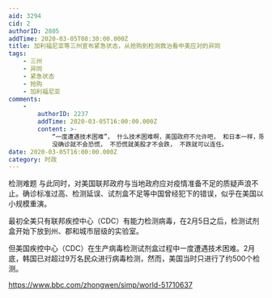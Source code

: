 ```yaml
---
aid: 3294
cid: 2
authorID: 2805
addTime: 2020-03-05T08:30:00.000Z
title: 加利福尼亚等三州宣布紧急状态，从抢购到检测救治看中美应对的异同
tags:
    - 三州
    - 异同
    - 紧急状态
    - 抢购
    - 加利福尼亚
comments:
    -
        authorID: 2237
        addTime: 2020-03-05T16:00:00.000Z
        content: >-
            “一度遭遇技术困难”， 什么技术困难啊，美国政府不允许吧， 和日本一样，限制检测数量，消极防御， 限制检测就不会有太多确诊，
            没确诊就不会恐慌， 不恐慌就美股才不会跌， 不跌就可以连任。
date: 2020-03-05T16:00:00.000Z
category: 时政
---
```


检测难题 与此同时，对美国联邦政府与当地政府应对疫情准备不足的质疑声浪不止。确诊标准过高、检测延误、试剂盒不足等中国曾经犯下的错误，似乎在美国以小规模重演。

最初全美只有联邦疾控中心（CDC）有能力检测病毒，在2月5日之后，检测试剂盒开始下放到州、郡和城市层级的实验室。

但美国疾控中心（CDC）在生产病毒检测试剂盒过程中一度遭遇技术困难。2月底，韩国已对超过9万名民众进行病毒检测，然而，美国当时只进行了约500个检测。

https://www.bbc.com/zhongwen/simp/world-51710637
